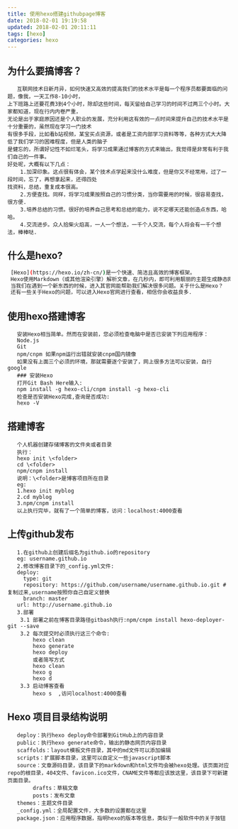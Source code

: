 ```yaml
---
title: 使用hexo搭建githubpage博客
date: 2018-02-01 19:19:58
updated: 2018-02-01 20:11:11
tags: [hexo]
categories: hexo
---
```

## 为什么要搞博客？
       互联网技术日新月异，如何快速又高效的提高我们的技术水平是每一个程序员都要面临的问题，像我，一天工作8-10小时，
    上下班路上还要花费3到4个小时，除却这些时间，每天留给自己学习的时间不过两三个小时。大家都知道，现在行内内卷严重，
    无论是出于家庭原因还是个人职业的发展，充分利用这有效的一点时间来提升自己的技术水平是十分重要的，虽然现在学习一门技术
    有很多手段，比如看b站视频，某宝买点资源，或者是工资内部学习资料等等，各种方式大大降低了我们学习的困难程度，但是人类的脑子
    是健忘的，所谓好记性不如烂笔头，将学习成果通过博客的方式来输出，我觉得是非常有利于我们自己的一件事。
    好处呢，大概有以下几点：
        1.加深印象。这点很有体会，某个技术点学起来没什么难度，但是你又不经常用，过了一段时间，忘了，再想拿起来，还得四处
    找资料，总结，重复成本很高。
        2.方便查找。同样，将学习成果按照自己的习惯分类，当你需要用的时候，很容易查找，很方便.
        3.培养总结的习惯。很好的培养自己思考和总结的能力，说不定哪天还能创造点东西，哈哈。
        4.交流进步。众人拾柴火焰高，一人一个想法，一千个人交流，每个人将会有一千个想法，棒棒哒.
## 什么是hexo?
``` bash
 [Hexo](https://hexo.io/zh-cn/)是一个快速、简洁且高效的博客框架。
 Hexo使用Markdown（或其他渲染引擎）解析文章，在几秒内，即可利用靓丽的主题生成静态网页。
 当我们在遇到一个新东西的时候，进入其官网能帮助我们解决很多问题。关于什么是Hexo？
 还有一些关于Hexo的问题，可以进入Hexo官网进行查看，相信你会收益良多.
 ```
 ## 使用hexo搭建博客
       安装Hexo相当简单。然而在安装前，您必须检查电脑中是否已安装下列应用程序：
       Node.js
       Git
       npm/cnpm 如果npm运行出错就安装cnpm国内镜像
       如果没有上面三个必须的环境，那就需要逐个安装了，网上很多方法可以安装，自行google
       ### 安装Hexo
       打开Git Bash Here输入:
       npm install -g hexo-cli/cnpm install -g hexo-cli
       检查是否安装Hexo完成,查询是否成功:
       hexo -V
## 搭建博客
       个人机器创建存储博客的文件夹或者目录
       执行：
       hexo init \<folder>
       cd \<folder>
       npm/cnpm install
       说明：\<folder>是博客项目所在目录
       eg: 
       1.hexo init myblog
       2.cd myblog
       3.npm/cnpm install
       以上执行完毕，就有了一个简单的博客，访问：localhost:4000查看
## 上传github发布
       1.在github上创建后缀名为github.io的repository
       eg: username.github.io
       2.修改博客目录下的_config.yml文件:
       deploy:
         type: git
         repository: https://github.com/username/username.github.io.git #复制过来,username按照你自己自定义替换
         branch: master
       url: http://username.github.io
       3.部署
        3.1 部署之前在博客目录路径gitbash执行:npm/cnpm install hexo-deployer-git --save
        3.2 每次提交时必须执行这三个命令:
            hexo clean
            hexo generate
            hexo deploy
            或者简写方式
            hexo clean
            hexo g
            hexo d
        3.3 启动博客查看
            hexo s  ,访问localhost:4000查看
## Hexo 项目目录结构说明
       deploy：执行hexo deploy命令部署到GitHub上的内容目录
       public：执行hexo generate命令，输出的静态网页内容目录
       scaffolds：layout模板文件目录，其中的md文件可以添加编辑
       scripts：扩展脚本目录，这里可以自定义一些javascript脚本
       source：文章源码目录，该目录下的markdown和html文件均会被hexo处理。该页面对应repo的根目录，404文件、favicon.ico文件，CNAME文件等都应该放这里，该目录下可新建页面目录。
            drafts：草稿文章
            posts：发布文章
       themes：主题文件目录
       _config.yml：全局配置文件，大多数的设置都在这里
       package.json：应用程序数据，指明hexo的版本等信息，类似于一般软件中的关于按钮
   
   